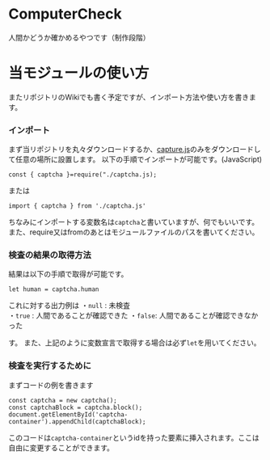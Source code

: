 # ComputerCheck
人間かどうか確かめるやつです（制作段階）

# 当モジュールの使い方
またリポジトリのWikiでも書く予定ですが、インポート方法や使い方を書きます。

### インポート

まず当リポジトリを丸々ダウンロードするか、[capture.js](./captcha.js)のみをダウンロードして任意の場所に設置します。
以下の手順でインポートが可能です。(JavaScript)

```
const { captcha }=require("./captcha.js);
```
または
```
import { captcha } from './captcha.js'
```
ちなみにインポートする変数名は`captcha`と書いていますが、何でもいいです。また、require又はfromのあとはモジュールファイルのパスを書いてください。

### 検査の結果の取得方法
結果は以下の手順で取得が可能です。

```
let human = captcha.human
```
これに対する出力例は
・`null` : 未検査</br>
・`true` : 人間であることが確認できた
・`false`: 人間であることが確認できなかった

す。
また、上記のように変数宣言で取得する場合は必ず`let`を用いてください。

### 検査を実行するために

まずコードの例を書きます
```
const captcha = new captcha();
const captchaBlock = captcha.block();
document.getElementById('captcha-container').appendChild(captchaBlock);
```
このコードは`captcha-container`というidを持った要素に挿入されます。ここは自由に変更することができます。
